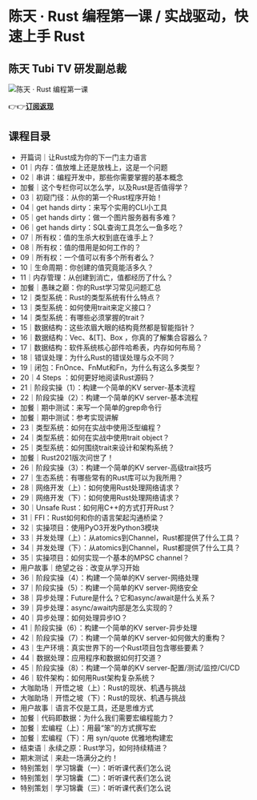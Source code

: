 陈天 · Rust 编程第一课 / 实战驱动，快速上手 Rust
================================

陈天 **Tubi TV 研发副总裁**
--------------------

![陈天 · Rust 编程第一课](https://www.geekgay.com/storage/geek/geek_5c25b8fec7ed86de82da4adcaf773742.jpg)  
  
👉👉[**订阅返现**](http://gk.link/a/117o4 "陈天 · Rust 编程第一课")  
  
课程目录
----

  
  
- 开篇词｜让Rust成为你的下一门主力语言
- 01｜内存：值放堆上还是放栈上，这是一个问题
- 02｜串讲：编程开发中，那些你需要掌握的基本概念
- 加餐｜这个专栏你可以怎么学，以及Rust是否值得学？
- 03｜初窥门径：从你的第一个Rust程序开始！
- 04｜get hands dirty：来写个实用的CLI小工具
- 05｜get hands dirty：做一个图片服务器有多难？
- 06｜get hands dirty：SQL查询工具怎么一鱼多吃？
- 07｜所有权：值的生杀大权到底在谁手上？
- 08｜所有权：值的借用是如何工作的？
- 09｜所有权：一个值可以有多个所有者么？
- 10｜生命周期：你创建的值究竟能活多久？
- 11｜内存管理：从创建到消亡，值都经历了什么？
- 加餐｜愚昧之巅：你的Rust学习常见问题汇总
- 12｜类型系统：Rust的类型系统有什么特点？
- 13｜类型系统：如何使用trait来定义接口？
- 14｜类型系统：有哪些必须掌握的trait？
- 15｜数据结构：这些浓眉大眼的结构竟然都是智能指针？
- 16｜数据结构：Vec<t>、&amp;\[T\]、Box ，你真的了解集合容器么？</t>
- 17｜数据结构：软件系统核心部件哈希表，内存如何布局？
- 18｜错误处理：为什么Rust的错误处理与众不同？
- 19｜闭包：FnOnce、FnMut和Fn，为什么有这么多类型？
- 20｜4 Steps ：如何更好地阅读Rust源码？
- 21｜阶段实操（1）：构建一个简单的KV server-基本流程
- 22｜阶段实操（2）：构建一个简单的KV server-基本流程
- 加餐｜期中测试：来写一个简单的grep命令行
- 加餐｜期中测试：参考实现讲解
- 23｜类型系统：如何在实战中使用泛型编程？
- 24｜类型系统：如何在实战中使用trait object？
- 25｜类型系统：如何围绕trait来设计和架构系统？
- 加餐｜Rust2021版次问世了！
- 26｜阶段实操（3）：构建一个简单的KV server-高级trait技巧
- 27｜生态系统：有哪些常有的Rust库可以为我所用？
- 28｜网络开发（上）：如何使用Rust处理网络请求？
- 29｜网络开发（下）：如何使用Rust处理网络请求？
- 30｜Unsafe Rust：如何用C++的方式打开Rust？
- 31｜FFI：Rust如何和你的语言架起沟通桥梁？
- 32｜实操项目：使用PyO3开发Python3模块
- 33｜并发处理（上）：从atomics到Channel，Rust都提供了什么工具？
- 34｜并发处理（下）：从atomics到Channel，Rust都提供了什么工具？
- 35｜实操项目：如何实现一个基本的MPSC channel？
- 用户故事｜绝望之谷：改变从学习开始
- 36｜阶段实操（4）：构建一个简单的KV server-网络处理
- 37｜阶段实操（5）：构建一个简单的KV server-网络安全
- 38｜异步处理：Future是什么？它和async/await是什么关系？
- 39｜异步处理：async/await内部是怎么实现的？
- 40｜异步处理：如何处理异步IO？
- 41｜阶段实操（6）：构建一个简单的KV server-异步处理
- 42｜阶段实操（7）：构建一个简单的KV server-如何做大的重构？
- 43｜生产环境：真实世界下的一个Rust项目包含哪些要素？
- 44｜数据处理：应用程序和数据如何打交道？
- 45｜阶段实操（8）：构建一个简单的KV server-配置/测试/监控/CI/CD
- 46｜软件架构：如何用Rust架构复杂系统？
- 大咖助场｜开悟之坡（上）：Rust的现状、机遇与挑战
- 大咖助场｜开悟之坡（下）：Rust的现状、机遇与挑战
- 用户故事｜语言不仅是工具，还是思维方式
- 加餐｜代码即数据：为什么我们需要宏编程能力？
- 加餐｜宏编程（上）：用最“笨”的方式撰写宏
- 加餐｜宏编程（下）：用 syn/quote 优雅地构建宏
- 结束语｜永续之原：Rust学习，如何持续精进？
- 期末测试｜来赴一场满分之约！
- 特别策划｜学习锦囊（一）：听听课代表们怎么说
- 特别策划｜学习锦囊（二）：听听课代表们怎么说
- 特别策划｜学习锦囊（三）：听听课代表们怎么说